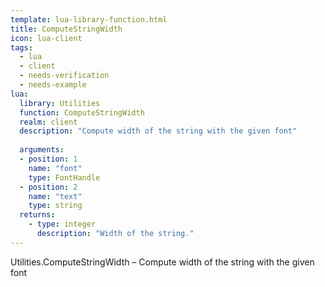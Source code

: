 ```yaml
---
template: lua-library-function.html
title: ComputeStringWidth
icon: lua-client
tags:
  - lua
  - client
  - needs-verification
  - needs-example
lua:
  library: Utilities
  function: ComputeStringWidth
  realm: client
  description: "Compute width of the string with the given font"
  
  arguments:
  - position: 1
    name: "font"
    type: FontHandle
  - position: 2
    name: "text"
    type: string
  returns:
    - type: integer
      description: "Width of the string."
---
```


<div class="lua__search__keywords">
Utilities.ComputeStringWidth &#x2013; Compute width of the string with the given font
</div>
